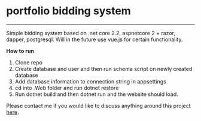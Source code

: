 # portfolio bidding system
----------

Simple bidding system based on .net core 2.2, aspnetcore 2 + razor, dapper, postgresql. Will in the future use vue.js for certain functionality. 

**How to run**
1. Clone repo
2. Create database and user and then run schema script on newly created database
3. Add database information to connection string in appsettings
4. cd into .Web folder and run dotnet restore
5. Run dotnet build and then dotnet run and the website should load. 


Please contact me if you would like to discuss anything around this project [here](mailto:hello@mandark.org).